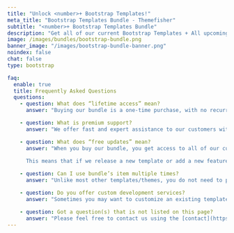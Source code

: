 ```yaml
---
title: "Unlock <number>+ Bootstrap Templates!"
meta_title: "Bootstrap Templates Bundle - Themefisher"
subtitle: "<number>+ Bootstrap Templates Bundle"
description: "Get all of our current Bootstrap Templates + All upcoming themes with a single payment. <br> One-time payment. No hidden Cost."
image: /images/bundles/bootstrap-bundle.png
banner_image: "/images/bootstrap-bundle-banner.png"
noindex: false
chat: false
type: bootstrap

faq:
  enable: true
  title: Frequently Asked Questions
  questions:
    - question: What does “lifetime access” mean?
      answer: "Buying our bundle is a one-time purchase, with no recurring fee. When you purchase our bundle, you get access to all of our templates forever."

    - question: What is premium support?
      answer: "We offer fast and expert assistance to our customers with effective solutions whenever they need us. You will receive bug fixing and response directly from our support team within 24 hours except for holidays. Premium Support covers only bug fixing and installation difficulties. We don’t provide any customization service in Premium Support."

    - question: What does “free updates” mean?
      answer: "When you buy our bundle, you get access to all of our current templates as well as any new features or templates we release in the future at no extra cost.
      
      This means that if we release a new template or add a new feature to an existing templates, you will have access to those products as part of your original purchase."

    - question: Can I use bundle’s item multiple times?
      answer: "Unlike most other templates/themes, you do not need to purchase a new license each time you want to use it on a new project. You can create as many sites as you want for your personal project or client’s projects without ever purchasing an additional license."

    - question: Do you offer custom development services?
      answer: "Sometimes you may want to customize an existing template or develop a new custom theme based on your own requirements, In this case we are always available for hiring. [Contact Us](https://themefisher.com/contact/) for custom development services."

    - question: Got a question(s) that is not listed on this page?
      answer: "Please feel free to contact us using the [contact](https://themefisher.com/contact) form if your questions have not yet been answered. We would be happy to assist you."
---
```

